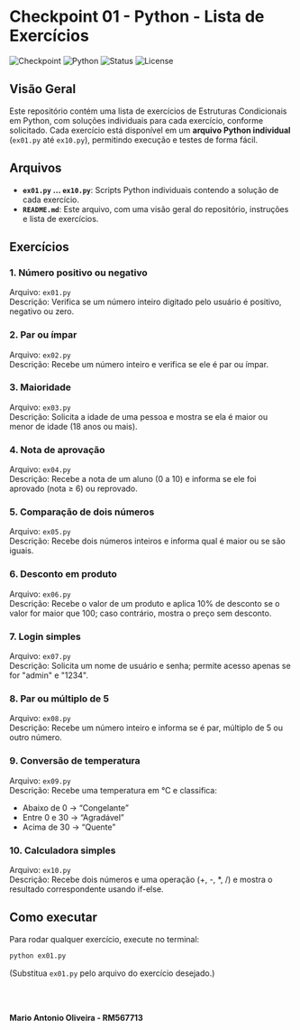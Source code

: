 # Checkpoint 01 - Python - Lista de Exercícios

![Checkpoint](https://img.shields.io/badge/Checkpoint-01-blueviolet)
![Python](https://img.shields.io/badge/Python-3.10+-blue.svg)
![Status](https://img.shields.io/badge/Exerc%C3%ADcios-10-green.svg)
![License](https://img.shields.io/badge/License-MIT-yellow.svg)

## Visão Geral

Este repositório contém uma lista de exercícios de Estruturas Condicionais em Python, com soluções individuais para cada exercício, conforme solicitado. Cada exercício está disponível em um **arquivo Python individual** (`ex01.py` até `ex10.py`), permitindo execução e testes de forma fácil.

## Arquivos

- **`ex01.py` … `ex10.py`**: Scripts Python individuais contendo a solução de cada exercício.  
- **`README.md`**: Este arquivo, com uma visão geral do repositório, instruções e lista de exercícios.

## Exercícios

### 1. Número positivo ou negativo
Arquivo: `ex01.py`  
Descrição: Verifica se um número inteiro digitado pelo usuário é positivo, negativo ou zero.

### 2. Par ou ímpar
Arquivo: `ex02.py`  
Descrição: Recebe um número inteiro e verifica se ele é par ou ímpar.

### 3. Maioridade
Arquivo: `ex03.py`  
Descrição: Solicita a idade de uma pessoa e mostra se ela é maior ou menor de idade (18 anos ou mais).

### 4. Nota de aprovação
Arquivo: `ex04.py`  
Descrição: Recebe a nota de um aluno (0 a 10) e informa se ele foi aprovado (nota ≥ 6) ou reprovado.

### 5. Comparação de dois números
Arquivo: `ex05.py`  
Descrição: Recebe dois números inteiros e informa qual é maior ou se são iguais.

### 6. Desconto em produto
Arquivo: `ex06.py`  
Descrição: Recebe o valor de um produto e aplica 10% de desconto se o valor for maior que 100; caso contrário, mostra o preço sem desconto.

### 7. Login simples
Arquivo: `ex07.py`  
Descrição: Solicita um nome de usuário e senha; permite acesso apenas se for "admin" e "1234".

### 8. Par ou múltiplo de 5
Arquivo: `ex08.py`  
Descrição: Recebe um número inteiro e informa se é par, múltiplo de 5 ou outro número.

### 9. Conversão de temperatura
Arquivo: `ex09.py`  
Descrição: Recebe uma temperatura em °C e classifica:

* Abaixo de 0 → “Congelante”
* Entre 0 e 30 → “Agradável”
* Acima de 30 → “Quente”

### 10. Calculadora simples
Arquivo: `ex10.py`  
Descrição: Recebe dois números e uma operação (+, -, *, /) e mostra o resultado correspondente usando if-else.

## Como executar

Para rodar qualquer exercício, execute no terminal:

```bash
python ex01.py

```
(Substitua `ex01.py` pelo arquivo do exercício desejado.)

<br><br>


**Mario Antonio Oliveira - RM567713**
